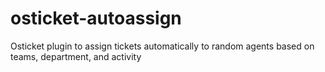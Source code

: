 # osticket-autoassign
Osticket plugin to assign tickets automatically to random agents based on teams, department, and activity
